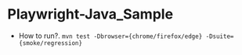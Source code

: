 # Playwright-Java_Sample
- How to run?.
  ```mvn test -Dbrowser={chrome/firefox/edge} -Dsuite={smoke/regression}```
